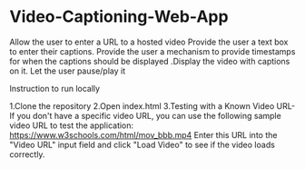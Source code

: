 # Video-Captioning-Web-App
Allow the user to enter a URL to a hosted video Provide the user a text box to enter their captions. Provide the user a mechanism to provide timestamps for when the captions should be displayed .Display the video with captions on it. Let the user pause/play it

Instruction to run locally 


1.Clone the repository
2.Open index.html
3.Testing with a Known Video URL-If you don't have a specific video URL, you can use the following sample video URL to test the application:
https://www.w3schools.com/html/mov_bbb.mp4
Enter this URL into the "Video URL" input field and click "Load Video" to see if the video loads correctly.


